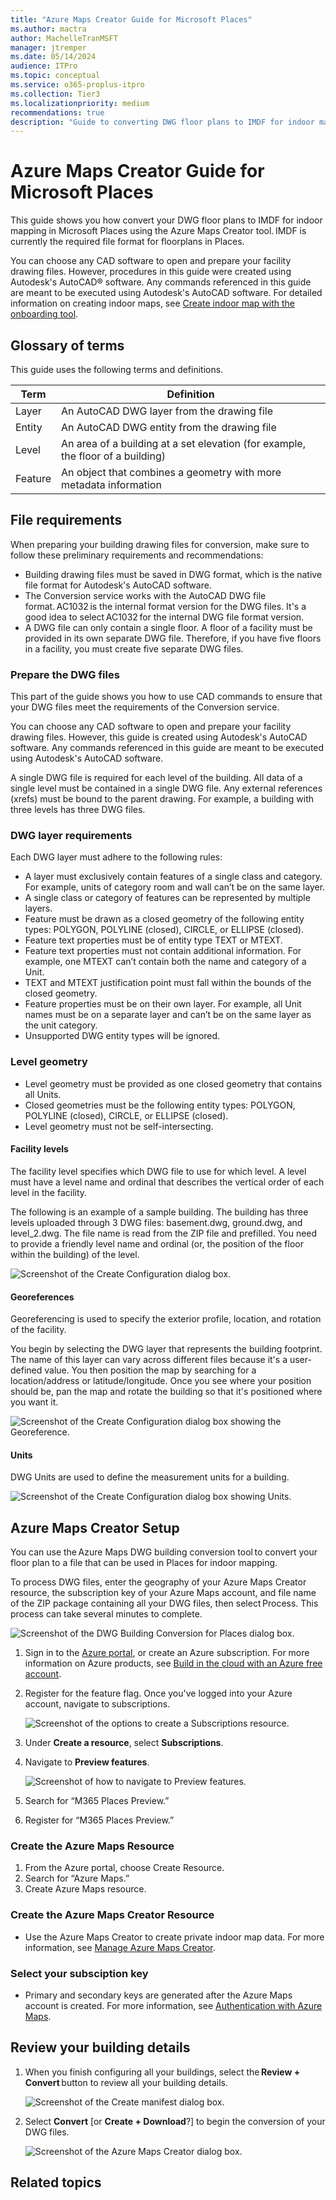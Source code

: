 ```yaml
---
title: "Azure Maps Creator Guide for Microsoft Places"
ms.author: mactra
author: MachelleTranMSFT
manager: jtremper
ms.date: 05/14/2024
audience: ITPro
ms.topic: conceptual
ms.service: o365-proplus-itpro
ms.collection: Tier3
ms.localizationpriority: medium
recommendations: true
description: "Guide to converting DWG floor plans to IMDF for indoor mapping in Places using the Azure Maps Creator tool."
---
```


# Azure Maps Creator Guide for Microsoft Places

This guide shows you how convert your DWG floor plans to IMDF for indoor mapping in Microsoft Places using the Azure Maps Creator tool. IMDF is currently the required file format for floorplans in Places.

You can choose any CAD software to open and prepare your facility drawing files. However, procedures in this guide were created using Autodesk's AutoCAD® software. Any commands referenced in this guide are meant to be executed using Autodesk's AutoCAD software. For detailed information on creating indoor maps, see [Create indoor map with the onboarding tool](/azure/azure-maps/creator-onboarding-tool).

## Glossary of terms

This guide uses the following terms and definitions.

|Term  |Definition  |
|-----------|---------|
|Layer      |An AutoCAD DWG layer from the drawing file|
|Entity     |An AutoCAD DWG entity from the drawing file|
|Level      |An area of a building at a set elevation (for example, the floor of a building)|
|Feature    |An object that combines a geometry with more metadata information|

## File requirements

When preparing your building drawing files for conversion, make sure to follow these preliminary requirements and recommendations:  
- Building drawing files must be saved in DWG format, which is the native file format for Autodesk's AutoCAD software.  
- The Conversion service works with the AutoCAD DWG file format. AC1032 is the internal format version for the DWG files. It's a good idea to select AC1032 for the internal DWG file format version.
- A DWG file can only contain a single floor. A floor of a facility must be provided in its own separate DWG file. Therefore, if you have five floors in a facility, you must create five separate DWG files.

### Prepare the DWG files

This part of the guide shows you how to use CAD commands to ensure that your DWG files meet the requirements of the Conversion service.  

You can choose any CAD software to open and prepare your facility drawing files. However, this guide is created using Autodesk's AutoCAD software. Any commands referenced in this guide are meant to be executed using Autodesk's AutoCAD software.  

A single DWG file is required for each level of the building. All data of a single level must be contained in a single DWG file. Any external references (xrefs) must be bound to the parent drawing. For example, a building with three levels has three DWG files.

### DWG layer requirements

Each DWG layer must adhere to the following rules:

- A layer must exclusively contain features of a single class and category. For example, units of category room and wall can’t be on the same layer.
- A single class or category of features can be represented by multiple layers.
- Feature must be drawn as a closed geometry of the following entity types: POLYGON, POLYLINE (closed), CIRCLE, or ELLIPSE (closed).
- Feature text properties must be of entity type TEXT or MTEXT.
- Feature text properties must not contain additional information. For example, one MTEXT can’t contain both the name and category of a Unit.
- TEXT and MTEXT justification point must fall within the bounds of the closed geometry.
- Feature properties must be on their own layer. For example, all Unit names must be on a separate layer and can’t be on the same layer as the unit category.
- Unsupported DWG entity types will be ignored.

### Level geometry

- Level geometry must be provided as one closed geometry that contains all Units.
- Closed geometries must be the following entity types: POLYGON, POLYLINE (closed), CIRCLE, or ELLIPSE (closed).
- Level geometry must not be self-intersecting.

#### Facility levels

The facility level specifies which DWG file to use for which level. A level must have a level name and ordinal that describes the vertical order of each level in the facility.  

The following is an example of a sample building. The building has three levels uploaded through 3 DWG files: basement.dwg, ground.dwg, and level_2.dwg. The file name is read from the ZIP file and prefilled. You need to provide a friendly level name and ordinal (or, the position of the floor within the building) of the level.

![Screenshot of the Create Configuration dialog box.](../images/places/maps-creator-guide-001.png)

#### Georeferences

Georeferencing is used to specify the exterior profile, location, and rotation of the facility.  

You begin by selecting the DWG layer that represents the building footprint. The name of this layer can vary across different files because it's a user-defined value. You then position the map by searching for a location/address or latitude/longitude. Once you see where your position should be, pan the map and rotate the building so that it's positioned where you want it.

![Screenshot of the Create Configuration dialog box showing the Georeference.](../images/places/maps-creator-guide-002.png)

#### Units
DWG Units are used to define the measurement units for a building.

![Screenshot of the Create Configuration dialog box showing Units.](../images/places/maps-creator-guide-003.png)

## Azure Maps Creator Setup  

You can use the Azure Maps DWG building conversion tool to convert your floor plan to a file that can be used in Places for indoor mapping.

To process DWG files, enter the geography of your Azure Maps Creator resource, the subscription key of your Azure Maps account, and file name of the ZIP package containing all your DWG files, then select Process. This process can take several minutes to complete.

![Screenshot of the DWG Building Conversion for Places dialog box.](../images/places/maps-creator-guide-004.png)

1. Sign in to the [Azure portal](https://ms.portal.azure.com/#home), or create an Azure subscription. For more information on Azure products, see [Build in the cloud with an Azure free account](https://azure.microsoft.com/free/search/).
2. Register for the feature flag. Once you've logged into your Azure account, navigate to subscriptions.

   ![Screenshot of the options to create a Subscriptions resource.](../images/places/maps-creator-guide-005.png)

3. Under **Create a resource**, select **Subscriptions**.
4. Navigate to **Preview features**.

   ![Screenshot of how to navigate to Preview features.](../images/places/maps-creator-guide-006.png)

5. Search for “M365 Places Preview.”  
6. Register for “M365 Places Preview.”  

### Create the Azure Maps Resource

1. From the Azure portal, choose Create Resource.
2. Search for “Azure Maps.”
3. Create Azure Maps resource.

### Create the Azure Maps Creator Resource 
- Use the Azure Maps Creator to create private indoor map data. For more information, see [Manage Azure Maps Creator](/azure/azure-maps/how-to-manage-creator).

### Select your subsciption key

- Primary and secondary keys are generated after the Azure Maps account is created. For more information, see [Authentication with Azure Maps](/azure/azure-maps/azure-maps-authentication).

## Review your building details

1. When you finish configuring all your buildings, select the **Review + Convert** button to review all your building details.

   ![Screenshot of the Create manifest dialog box.](../images/places/maps-creator-guide-007.png)

2. Select **Convert** [or **Create + Download**?] to begin the conversion of your DWG files.

   ![Screenshot of the Azure Maps Creator dialog box.](../images/places/maps-creator-guide-008.png)

## Related topics

